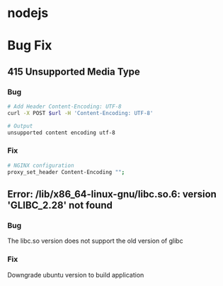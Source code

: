 # nodejs

# Bug Fix
## 415 Unsupported Media Type
### Bug
```bash
# Add Header Content-Encoding: UTF-8
curl -X POST $url -H 'Content-Encoding: UTF-8'

# Output 
unsupported content encoding utf-8
```
###  Fix
```bash
# NGINX configuration 
proxy_set_header Content-Encoding "";
```

## Error: /lib/x86_64-linux-gnu/libc.so.6: version 'GLIBC_2.28' not found

### Bug
The libc.so version does not support the old version of glibc

### Fix
Downgrade ubuntu version to build application